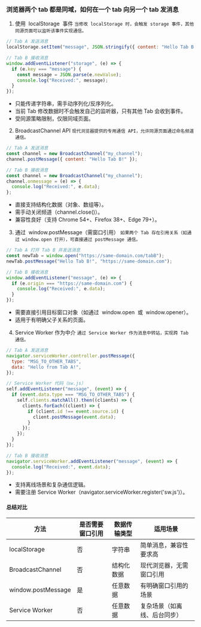### 浏览器两个 tab 都是同域，如何在一个 tab 向另一个 tab 发消息

1. 使用  localStorage  事件
   `当修改 localStorage 时，会触发 storage 事件，其他同源页面可以监听该事件实现通信。`

```js
// Tab A 发送消息
localStorage.setItem("message", JSON.stringify({ content: "Hello Tab B!" }));

// Tab B 接收消息
window.addEventListener("storage", (e) => {
  if (e.key === "message") {
    const message = JSON.parse(e.newValue);
    console.log("Received:", message);
  }
});
```

- 只能传递字符串，需手动序列化/反序列化。
- 当前 Tab 修改数据时不会触发自己的监听器，只有其他 Tab 会收到事件。
- 受同源策略限制，仅限同域页面。

2. BroadcastChannel API
   `现代浏览器提供的专用通信 API，允许同源页面通过命名频道通信。`

```js
// Tab A 发送消息
const channel = new BroadcastChannel("my_channel");
channel.postMessage({ content: "Hello Tab B!" });

// Tab B 接收消息
const channel = new BroadcastChannel("my_channel");
channel.onmessage = (e) => {
  console.log("Received:", e.data);
};
```

- 直接支持结构化数据（对象、数组等）。
- 需手动关闭频道（channel.close()）。
- 兼容性良好（支持 Chrome 54+、Firefox 38+、Edge 79+）。

3. 通过  window.postMessage（需窗口引用）
   `如果两个 Tab 存在引用关系（如通过 window.open 打开），可直接通过 postMessage 通信。`

```js
// Tab A 打开 Tab B 并发送消息
const newTab = window.open("https://same-domain.com/tabB");
newTab.postMessage("Hello Tab B!", "https://same-domain.com");

// Tab B 接收消息
window.addEventListener("message", (e) => {
  if (e.origin === "https://same-domain.com") {
    console.log("Received:", e.data);
  }
});
```

- 需要直接引用目标窗口对象（如通过  window.open  或  window.opener）。
- 适用于有明确父子关系的页面。

4. Service Worker 作为中介
   `通过 Service Worker 作为消息中转站，实现跨 Tab 通信。`

```js
// Tab A 发送消息
navigator.serviceWorker.controller.postMessage({
  type: "MSG_TO_OTHER_TABS",
  data: "Hello from Tab A!",
});

// Service Worker 代码（sw.js）
self.addEventListener("message", (event) => {
  if (event.data.type === "MSG_TO_OTHER_TABS") {
    self.clients.matchAll().then((clients) => {
      clients.forEach((client) => {
        if (client.id !== event.source.id) {
          client.postMessage(event.data);
        }
      });
    });
  }
});

// Tab B 接收消息
navigator.serviceWorker.addEventListener("message", (event) => {
  console.log("Received:", event.data);
});
```

- 支持离线场景和复杂通信逻辑。
- 需要注册 Service Worker（navigator.serviceWorker.register('sw.js')）。

#### 总结对比

| 方法               | 是否需要窗口引用 | 数据传输类型 | 适用场景                     |
| ------------------ | ---------------- | ------------ | ---------------------------- |
| localStorage       | 否               | 字符串       | 简单消息，兼容性要求高       |
| BroadcastChannel   | 否               | 结构化数据   | 现代浏览器，无需窗口引用     |
| window.postMessage | 是               | 任意数据     | 有明确窗口引用的场景         |
| Service Worker     | 否               | 任意数据     | 复杂场景（如离线、后台同步） |

